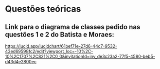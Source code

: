 # Questões teóricas

## Link para o diagrama de classes pedido nas questões 1 e 2 do Batista e Moraes:
https://lucid.app/lucidchart/61bef71e-27d6-44c7-9532-43ed69598fc2/edit?viewport_loc=-10%2C-10%2C1707%2C821%2C0_0&invitationId=inv_de3c23a2-77f5-4580-beb5-d43d4e2800ec
